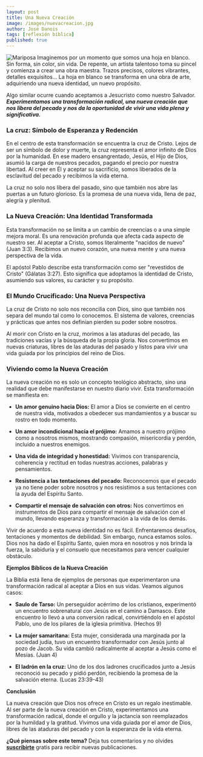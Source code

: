 ```yaml
---
layout: post
title: Una Nueva Creación
image: /images/nuevacreacion.jpg
author: José Danois
tags: [reflexión bíblica]
published: true
---
```

![Mariposa](/images/nuevacreacion.jpg)
Imaginemos por un momento que somos una hoja en blanco. Sin forma, sin color, sin vida. De repente, un artista talentoso toma su pincel y comienza a crear una obra maestra. Trazos precisos, colores vibrantes, detalles exquisitos... La hoja en blanco se transforma en una obra de arte, adquiriendo una nueva identidad, un nuevo propósito.

Algo similar ocurre cuando aceptamos a Jesucristo como nuestro Salvador. _**Experimentamos una transformación radical, una nueva creación que nos libera del pecado y nos da la oportunidad de vivir una vida plena y significativa.**_

### **La cruz: Símbolo de Esperanza y Redención**

En el centro de esta transformación se encuentra la cruz de Cristo. Lejos de ser un símbolo de dolor y muerte, la cruz representa el amor infinito de Dios por la humanidad. En ese madero ensangrentado, Jesús, el Hijo de Dios, asumió la carga de nuestros pecados, pagando el precio por nuestra libertad. Al creer en Él y aceptar su sacrificio, somos liberados de la esclavitud del pecado y recibimos la vida eterna.

La cruz no solo nos libera del pasado, sino que también nos abre las puertas a un futuro glorioso. Es la promesa de una nueva vida, llena de paz, alegría y plenitud.

### **La Nueva Creación: Una Identidad Transformada**

Esta transformación no se limita a un cambio de creencias o a una simple mejora moral. Es una renovación profunda que afecta cada aspecto de nuestro ser. Al aceptar a Cristo, somos literalmente "nacidos de nuevo" (Juan 3:3). Recibimos un nuevo corazón, una nueva mente y una nueva perspectiva de la vida.

El apóstol Pablo describe esta transformación como ser "revestidos de Cristo" (Gálatas 3:27). Esto significa que adoptamos la identidad de Cristo, asumiendo sus valores, su carácter y su propósito.

### **El Mundo Crucificado: Una Nueva Perspectiva**

La cruz de Cristo no solo nos reconcilia con Dios, sino que también nos separa del mundo tal como lo conocemos. El sistema de valores, creencias y prácticas que antes nos definían pierden su poder sobre nosotros.

Al morir con Cristo en la cruz, morimos a las ataduras del pecado, las tradiciones vacías y la búsqueda de la propia gloria. Nos convertimos en nuevas criaturas, libres de las ataduras del pasado y listos para vivir una vida guiada por los principios del reino de Dios.

### **Viviendo como la Nueva Creación**

La nueva creación no es solo un concepto teológico abstracto, sino una realidad que debe manifestarse en nuestro diario vivir. Esta transformación se manifiesta en:

-   **Un amor genuino hacia Dios:** El amor a Dios se convierte en el centro de nuestra vida, motivados a obedecer sus mandamientos y a buscar su rostro en todo momento.
    
-   **Un amor incondicional hacia el prójimo:** Amamos a nuestro prójimo como a nosotros mismos, mostrando compasión, misericordia y perdón, incluido a nuestros enemigos.
    
-   **Una vida de integridad y honestidad:** Vivimos con transparencia, coherencia y rectitud en todas nuestras acciones, palabras y pensamientos.
    
-   **Resistencia a las tentaciones del pecado:** Reconocemos que el pecado ya no tiene poder sobre nosotros y nos resistimos a sus tentaciones con la ayuda del Espíritu Santo.
    
-   **Compartir el mensaje de salvación con otros:** Nos convertimos en instrumentos de Dios para compartir el mensaje de salvación con el mundo, llevando esperanza y transformación a la vida de los demás.
    

Vivir de acuerdo a esta nueva identidad no es fácil. Enfrentaremos desafíos, tentaciones y momentos de debilidad. Sin embargo, nunca estamos solos. Dios nos ha dado el Espíritu Santo, quien mora en nosotros y nos brinda la fuerza, la sabiduría y el consuelo que necesitamos para vencer cualquier obstáculo.

**Ejemplos Bíblicos de la Nueva Creación**

La Biblia está llena de ejemplos de personas que experimentaron una transformación radical al aceptar a Dios en sus vidas. Veamos algunos casos:

-   **Saulo de Tarso:** Un perseguidor acérrimo de los cristianos, experimentó un encuentro sobrenatural con Jesús en el camino a Damasco. Este encuentro lo llevó a una conversión radical, convirtiéndolo en el apóstol Pablo, uno de los pilares de la iglesia primitiva. (Hechos 9)
    
-   **La mujer samaritana:** Esta mujer, considerada una marginada por la sociedad judía, tuvo un encuentro transformador con Jesús junto al pozo de Jacob. Su vida cambió radicalmente al aceptar a Jesús como el Mesías. (Juan 4)
    
-   **El ladrón en la cruz:** Uno de los dos ladrones crucificados junto a Jesús reconoció su pecado y pidió perdón, recibiendo la promesa de la salvación eterna. (Lucas 23:39-43)
    

**Conclusión**

La nueva creación que Dios nos ofrece en Cristo es un regalo inestimable. Al ser parte de la nueva creación en Cristo, experimentamos una transformación radical, donde el orgullo y la jactancia son reemplazados por la humildad y la gratitud. Vivimos una vida guiada por el amor de Dios, libres de las ataduras del pecado y con la esperanza de la vida eterna.

**¿Qué piensas sobre este tema?** Deja tus comentarios y no olvides **[suscribirte](https://www.feedio.co/@jdanois)** gratis para recibir nuevas publicaciones.
<!--stackedit_data:
eyJoaXN0b3J5IjpbLTQ2MzY4OTc1M119
-->